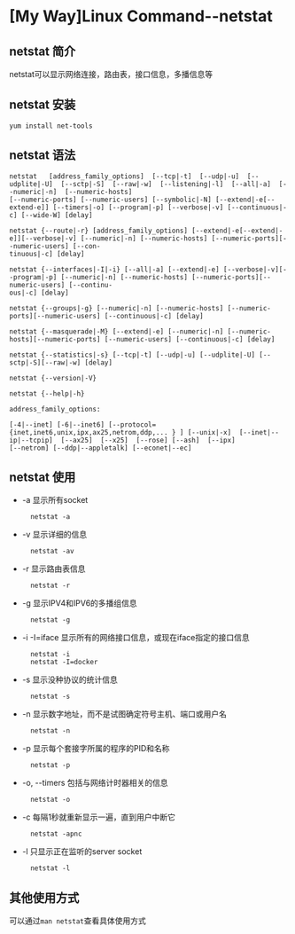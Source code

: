 # [My Way]Linux Command--netstat

## netstat 简介
netstat可以显示网络连接，路由表，接口信息，多播信息等
## netstat 安装
    yum install net-tools
## netstat 语法
    netstat   [address_family_options]  [--tcp|-t]  [--udp|-u]  [--udplite|-U]  [--sctp|-S]  [--raw|-w]  [--listening|-l]  [--all|-a]  [--numeric|-n]  [--numeric-hosts]
    [--numeric-ports] [--numeric-users] [--symbolic|-N] [--extend|-e[--extend-e]] [--timers|-o] [--program|-p] [--verbose|-v] [--continuous|-c] [--wide-W] [delay]

    netstat {--route|-r} [address_family_options] [--extend|-e[--extend|-e]][--verbose|-v] [--numeric|-n] [--numeric-hosts] [--numeric-ports][--numeric-users] [--con‐
    tinuous|-c] [delay]

    netstat {--interfaces|-I|-i} [--all|-a] [--extend|-e] [--verbose|-v][--program|-p] [--numeric|-n] [--numeric-hosts] [--numeric-ports][--numeric-users] [--continu‐
    ous|-c] [delay]

    netstat {--groups|-g} [--numeric|-n] [--numeric-hosts] [--numeric-ports][--numeric-users] [--continuous|-c] [delay]

    netstat {--masquerade|-M} [--extend|-e] [--numeric|-n] [--numeric-hosts][--numeric-ports] [--numeric-users] [--continuous|-c] [delay]

    netstat {--statistics|-s} [--tcp|-t] [--udp|-u] [--udplite|-U] [--sctp|-S][--raw|-w] [delay]

    netstat {--version|-V}

    netstat {--help|-h}

    address_family_options:

    [-4|--inet] [-6|--inet6] [--protocol={inet,inet6,unix,ipx,ax25,netrom,ddp,... } ] [--unix|-x]  [--inet|--ip|--tcpip]  [--ax25]  [--x25]  [--rose] [--ash]  [--ipx]
    [--netrom] [--ddp|--appletalk] [--econet|--ec]

## netstat 使用
* -a 显示所有socket

        netstat -a

* -v 显示详细的信息

        netstat -av

* -r 显示路由表信息

        netstat -r

* -g 显示IPV4和IPV6的多播组信息

        netstat -g

* -i -I=iface 显示所有的网络接口信息，或现在iface指定的接口信息

        netstat -i
        netstat -I=docker

* -s 显示没种协议的统计信息

        netstat -s

* -n 显示数字地址，而不是试图确定符号主机、端口或用户名

        netstat -n

* -p 显示每个套接字所属的程序的PID和名称

        netstat -p

* -o, --timers 包括与网络计时器相关的信息  

        netstat -o

* -c 每隔1秒就重新显示一遍，直到用户中断它

        netstat -apnc

* -l 只显示正在监听的server socket

        netstat -l

## 其他使用方式
可以通过`man netstat`查看具体使用方式


